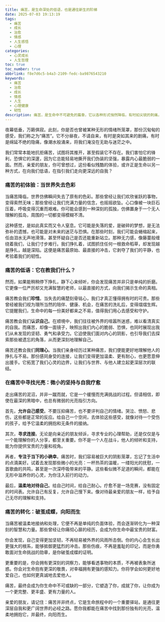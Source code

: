 ```yaml
---
title: 痛苦，是生命深处的低语，也是通往新生的阶梯
date: 2025-07-03 19:13:19
tags:
  - 痛苦
  - 成长
  - 治愈
  - 情感
  - 人生感悟
  - 心理
categories:
  - 心灵成长
  - 人生哲理
toc: true
toc_number: true
abbrlink: f8e7d6c5-b4a3-2109-fedc-ba9876543210
keywords:
  - 痛苦
  - 治愈
  - 成长
  - 情感
  - 人生
  - 心理健康
  - 韧性
description: 痛苦，是生命中不可避免的篇章，它以各种形式悄然降临，有时如尖锐的刺痛，有时如绵长的钝痛。但在这份沉重之下，隐藏着深刻的启示与转化的力量。本文将带你一同探索痛苦的本质，如何在其中找到光亮，并最终将其化为滋养生命、走向新生的阶梯。
---
```


夜幕低垂，万籁俱寂。此刻，你是否也曾被某种无形的情绪所笼罩，那份沉甸甸的感受，我们称之为“痛苦”。它不分昼夜，不请自来，有时是突如其来的剧痛，有时是绵延不绝的隐痛，像潮水般涌来，将我们淹没在无助与迷茫之中。

我们常常本能地抗拒痛苦，试图将其推开，甚至假装它不存在。我们害怕它的锋利，恐惧它的深邃，因为它总能轻易地撕开我们伪装的坚强，暴露内心最脆弱的一面。然而，亲爱的朋友，你可曾想过，这份看似残酷的体验，或许正是生命以另一种方式，在向我们低语，在指引我们走向更深远的自我？

### 痛苦的初体验：当世界失去色彩

当痛苦降临，世界仿佛瞬间失去了原有的色彩。那些曾经让我们欢欣雀跃的事物，变得索然无味；那些曾经让我们充满力量的信念，也摇摇欲坠。心口像被一块巨石压着，呼吸变得沉重而艰难。你可能会感到一种深刻的孤独，仿佛置身于一个无人理解的孤岛，周围的一切都变得模糊不清。

这种感觉，是如此真实而又令人窒息。它可能是失落的爱，是破碎的梦想，是无法弥补的遗憾，也可能是对未来的迷茫与恐惧。在那些时刻，我们可能会蜷缩起来，任由泪水无声地滑落，甚至怀疑自己是否还能重新站立。那种无力感，像藤蔓般缠绕着我们，让我们寸步难行。我们挣扎着，试图抓住任何一根救命稻草，却发现越是挣扎，越是深陷。这便是痛苦最原始、最直接的冲击，它剥夺了我们的平静，也考验着我们的韧性。

### 痛苦的低语：它在教我们什么？

然而，如果能稍稍停下挣扎，静下心来倾听，你会发现痛苦并非只是单纯的折磨。它更像一位严厉却又充满智慧的老师，以最直接的方式，向我们揭示生命的真相。

痛苦教会我们**珍惜**。当失去的痛楚刻骨铭心，我们才真正懂得拥有时的可贵。那些曾经被我们视为理所当然的陪伴、健康、机会，在痛苦的洗礼后，变得熠熠生辉。它提醒我们，生命中的每一份美好都来之不易，值得我们用心去感受和守护。

痛苦教会我们**认识自己**。在顺境中，我们往往被外界的喧嚣所迷惑，难以看清真实的自我。而痛苦，却像一面镜子，映照出我们内心的脆弱、恐惧，也同时展现出我们从未发现的坚韧、勇气和承受力。它迫使我们面对内心的阴影，也引导我们去探索那些被遗忘的角落，从而更深刻地理解自己。

痛苦还教会我们**同理心**。当我们亲身经历过某种痛苦，我们便能更好地理解他人的挣扎与不易。那份感同身受的连接，让我们变得更加温柔、更有耐心，也更愿意伸出援手。它拓宽了我们心灵的边界，让我们与世界、与他人建立起更深层次的联结。

### 在痛苦中寻找光亮：微小的坚持与自我疗愈

走出痛苦的泥沼，并非一蹴而就，它是一个缓慢而充满挑战的过程。但请相信，即使在最深的黑暗中，也总有微弱的光亮指引方向。

首先，**允许自己感受**。不要压抑痛苦，也不要评判自己的情绪。哭泣、愤怒、悲伤，这些都是正常的反应。给自己一个空间，去体验这些感受，就像对待一个受伤的孩子，给予它温柔的拥抱和无条件的接纳。

其次，**寻求连接**。无论是向亲近的朋友倾诉，寻求专业的心理帮助，还是仅仅是与一个能理解你的人分享，都至关重要。你不是一个人在战斗，他人的倾听和支持，能为你提供宝贵的力量和视角。

再者，**专注于当下的小确幸**。痛苦时，我们容易被巨大的阴影笼罩，忘记了生活中的点滴美好。试着去发现那些微小的光亮：一杯热茶的温暖，一缕阳光的抚慰，一首歌曲的共鸣，甚至是一次深呼吸带来的平静。这些看似微不足道的瞬间，都能在无形中滋养你的心灵，为你注入前行的动力。

最后，**温柔地对待自己**。给自己时间，给自己耐心。疗愈不是一场竞赛，没有固定的时间表。允许自己有反复，允许自己慢下来。像对待最亲爱的朋友一样，给予自己无尽的理解和支持。

### 痛苦的转化：破茧成蝶，向阳而生

当痛苦被温柔地接纳和处理，它便不再是单纯的负面体验，而会逐渐转化为一种深刻的智慧和力量。那些曾经让你痛彻心扉的经历，会成为你生命中最宝贵的财富。

你会发现，自己变得更加坚韧，不再轻易被外界的风雨所击倒。你的内心会生长出更强大的根系，能够抵御更猛烈的冲击。那些伤痕，不再是羞耻的印记，而是你勇敢面对生命挑战的勋章，是你破茧成蝶的证明。

更重要的是，你会拥有更深刻的洞察力，能够看透事物的本质，不再被表象所迷惑。你会对生命抱有更深的敬畏，对幸福拥有更强的感知力。你将学会如何更好地爱自己，也如何更真诚地去爱他人。

痛苦，最终会成为你生命中不可或缺的一部分，它塑造了你，成就了你，让你成为一个更完整、更丰盛、更有力量的人。

亲爱的朋友，请记住：痛苦并非终点，它是生命旅程中的一个重要驿站，是通往更深层自我和更广阔世界的必经之路。愿你我都能在痛苦中找到那份独有的光亮，温柔地拥抱它，并最终，向阳而生。